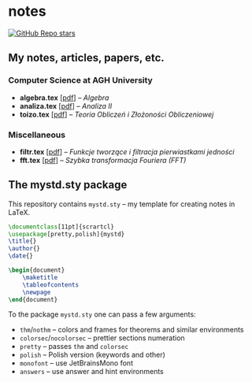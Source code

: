 # notes

[![GitHub Repo stars](https://img.shields.io/github/stars/mdbrnowski/notes?style=flat-square&logo=github&color=yellow)](https://github.com/mdbrnowski/notes/)

## My notes, articles, papers, etc.

### Computer Science at AGH University

* **algebra.tex** [[pdf](https://mdbrnowski.github.io/notes/pdf/algebra.pdf)] – *Algebra*
* **analiza.tex** [[pdf](https://mdbrnowski.github.io/notes/pdf/analiza.pdf)] – *Analiza II*
* **toizo.tex** [[pdf](https://mdbrnowski.github.io/notes/pdf/toizo.pdf)] – *Teoria Obliczeń i Złożoności Obliczeniowej*

### Miscellaneous

* **filtr.tex** [[pdf](https://mdbrnowski.github.io/notes/pdf/filtr.pdf)] – *Funkcje tworzące i filtracja pierwiastkami jedności*
* **fft.tex** [[pdf](https://mdbrnowski.github.io/notes/pdf/fft.pdf)] – *Szybka transformacja Fouriera (FFT)*

## The mystd.sty package

This repository contains `mystd.sty` – my template for creating notes in LaTeX.

```latex
\documentclass[11pt]{scrartcl}
\usepackage[pretty,polish]{mystd}
\title{}
\author{}
\date{}

\begin{document}
    \maketitle
    \tableofcontents
    \newpage
\end{document}
```

To the package `mystd.sty` one can pass a few arguments:

* `thm`/`nothm` – colors and frames for theorems and similar environments
* `colorsec`/`nocolorsec` – prettier sections numeration
* `pretty` – passes `thm` and `colorsec`
* `polish` – Polish version (keywords and other)
* `monofont` – use JetBrainsMono font
* `answers` – use answer and hint environments
